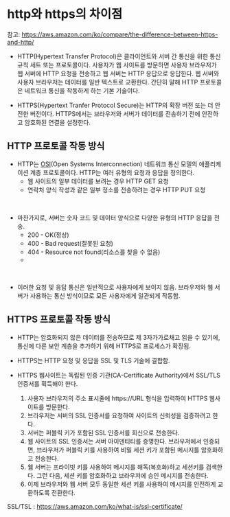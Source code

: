 # http와 https의 차이점

참고: https://aws.amazon.com/ko/compare/the-difference-between-https-and-http/

- HTTP(Hypertext Transfer Protocol)은 클라이언트와 서버 간 통신을 위한 통신 규칙 세트 또는 프로토콜이다. 사용자가 웹 사이트를 방문하면 사용자 브라우저가 웹 서버에 HTTP 요청을 전송하고 웹 서버는 HTTP 응답으로 응답한다. 웹 서버와 사용자 브라우저는 데이터를 일반 텍스트로 교환한다. 간단히 말해 HTTP 프로토콜은 네트워크 통신을 작동하게 하는 기본 기술이다.

- HTTPS(Hypertext Tranfer Protocol Secure)는 HTTP의 확장 버전 또는 더 안전한 버전이다. HTTPS에서는 브라우저와 서버가 데이터를 전송하기 전에 안전하고 암호화된 연결을 설정한다. 

## HTTP 프로토콜 작동 방식
- HTTP는 [OSI](/OSI_7layer)(Open Systems Interconnection) 네트워크 통신 모델의 애플리케이션 계층 프로토콜이다. HTTP는 여러 유형의 요청과 응답을 정의한다.
    - 웹 사이트의 일부 데이터를 보려는 경우 HTTP GET 요청
    - 연락처 양식 작성과 같은 일부 정소를 전송하려는 경우 HTTP PUT 요청

<br>

- 마찬가지로, 서버는 숫자 코드 및 데이터 양식으로 다양한 유형의 HTTP 응답을 전송.
    - 200 - OK(정상)
    - 400 - Bad request(잘못된 요청)
    - 404 - Resource not found(리소스를 찾을 수 없음)
    - 
<br>

- 이러한 요청 및 응답 통신은 일반적으로 사용자에게 보이지 않음. 브라우저와 웹 서버가 사용하는 통신 방식이므로 모든 사용자에게 일관되게 작동함.

## HTTPS 프로토콜 작동 방식
- HTTP는 암호화되지 않은 데이터를 전송하므로 제 3자가가로채고 읽을 수 있기에, 통신에 다른 보안 계층을 추가하기 위해 HTTPS로 프로세스가 확장됨.

- HTTPS는 HTTP 요청 및 응답을 SSL 및 TLS 기술에 결합함.

- HTTPS 웹사이트는 독립된 인증 기관(CA-Certificate Authority)에서 SSL/TLS 인증서를 획득해야 한다. 
  1. 사용자 브라우저의 주소 표시줄에 https://URL 형식을 입력하여 HTTPS 웹사이트를 방문한다.
  2. 브라우저는 서버의 SSL 인증서를 요청하여 사이트의 신뢰성을 검증하려고 한다.
  3. 서버는 퍼블릭 키가 포함된 SSL 인증서를 회신으로 전송한다.
  4. 웹 사이트의 SSL 인증서는 서버 아이덴티티를 증명한다. 브라우저에서 인증되면, 브라우저가 퍼블릭 키를 사용하여 비밀 세션 키가 포함된 메시지를 암호화하고 전송한다. 
  5. 웹 서버는 프라이빗 키를 사용하여 메시지를 해독(복호화)하고 세션키를 검색한다. 그런 다음, 세션 키를 암호화하고 브라우저에 승인 메시지를 전송한다.
  6. 이제 브라우저와 웹 서버 모두 동일한 세션 키를 사용하여 메시지를 안전하게 교환하도록 전환한다.

SSL/TSL : https://aws.amazon.com/ko/what-is/ssl-certificate/
